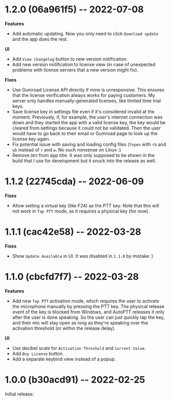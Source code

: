 # 1.2.0 (06a961f5) -- 2022-07-08

**Features**

* Add automatic updating. Now you only need to click `Download update` and the app does the rest.

**UI**

* Add `View changelog` button to new version notification.
* Add new version notification to license view (in case of unexpected problems with license servers that a new version might fix).

**Fixes**

* Use Gumroad License API directly if mine is unresponsive. This ensures that the license verification always works for paying customers. My server only handles manually-generated licenses, like limited time trial keys.
* Save license key in settings file even if it's considered invalid at the moment. Previously, if, for example, the user's internet connection was down and they started the app with a valid license key, the key would be cleared from settings because it could not be validated. Then the user would have to go back to their email or Gumroad page to look up the license key again.
* Fix potential issue with saving and loading config files (`fopen` with `rb` and `wb` instead of `r` and `w`. No such nonsense on Linux :)
* Remove `DEV` from app title. It was only supposed to be shown in the build that I use for development but it snuck into the release as well.

# 1.1.2 (22745cda) -- 2022-06-09

**Fixes**

* Allow setting a virtual key (like F24) as the PTT key. Note that this will not work in `Tap PTT` mode, as it requires a physical key (for now).

# 1.1.1 (cac42e58) -- 2022-03-28

**Fixes**

* Show `Update Available` in UI. It was disabled in `1.1.0` by mistake :)

# 1.1.0 (cbcfd7f7) -- 2022-03-28

**Features**

* Add new `Tap PTT` activation mode, which requires the user to activate the microphone manually by pressing the PTT key. The physical release event of the key is blocked from Windows, and AutoPTT releases it only after the user is done speaking. So the user can just quickly tap the key, and their mic will stay open as long as they're speaking over the activation threshold (or within the release delay).

**UI**

* Use decibel scale for `Activation Threshold` and `Current Value`.
* Add `Buy License` button.
* Add a separate keybind view instead of a popup.

# 1.0.0 (b30acd91) -- 2022-02-25

Initial release.
